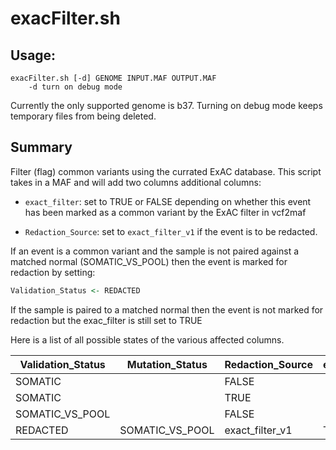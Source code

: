 # exacFilter.sh

## Usage:

```
exacFilter.sh [-d] GENOME INPUT.MAF OUTPUT.MAF
    -d turn on debug mode
```

Currently the only supported genome is b37. Turning on debug mode keeps temporary files from being deleted. 

## Summary

Filter (flag) common variants using the currated ExAC database. This script takes in a MAF and will add two columns additional columns:

* `exact_filter`: set to TRUE or FALSE depending on whether this event has been marked as a common variant by the ExAC filter in vcf2maf

* `Redaction_Source`: set to `exact_filter_v1` if the event is to be redacted. 

If an event is a common variant and the sample is not paired against a matched normal (SOMATIC_VS_POOL) then the event is marked for redaction by setting:

```r
Validation_Status <- REDACTED
```

If the sample is paired to a matched normal then the event is not marked for redaction but the exac_filter is still set to TRUE


Here is a list of all possible states of the various affected columns.

Validation_Status | Mutation_Status | Redaction_Source | exac_filter
------------------|-----------------|------------------|------------
 | SOMATIC |  | FALSE
 | SOMATIC |  | TRUE
 | SOMATIC_VS_POOL |  | FALSE
REDACTED | SOMATIC_VS_POOL | exact_filter_v1 | TRUE


